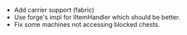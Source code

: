 - Add carrier support (fabric)
- Use forge's impl for IItemHandler which should be better.
- Fix some machines not accessing blocked chests.
